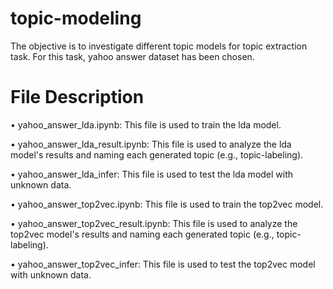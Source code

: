 # topic-modeling
The objective is to investigate different topic models for topic extraction task. For this task, yahoo answer dataset has been chosen.

# File Description
• yahoo_answer_lda.ipynb: This file is used to train the lda model.

• yahoo_answer_lda_result.ipynb: This file is used to analyze the lda model's results and naming each generated topic (e.g., topic-labeling).

• yahoo_answer_lda_infer: This file is used to test the lda model with unknown data.

• yahoo_answer_top2vec.ipynb: This file is used to train the top2vec model.

• yahoo_answer_top2vec_result.ipynb: This file is used to analyze the top2vec model's results and naming each generated topic (e.g., topic-labeling).

• yahoo_answer_top2vec_infer: This file is used to test the top2vec model with unknown data.
